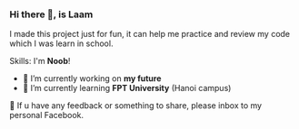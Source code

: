 ### Hi there 👋, is Laam

I made this project just for fun, it can help me practice and review my code which I was learn in school.

Skills: I'm **Noob**!

- 🔭 I’m currently working on **my future** 
- 🌱 I’m currently learning **FPT University** (Hanoi campus) 

🥰 If u have any feedback or something to share, please inbox to my personal Facebook.
